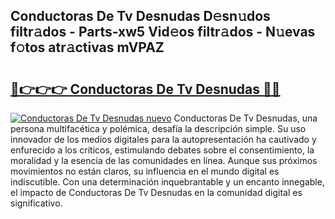 ## Conductoras De Tv Desnudas D𝚎sn𝚞dos filtr𝚊dos - Parts-xw5 Vid𝚎os filtr𝚊dos - N𝚞evas f𝚘tos atr𝚊ctivas mVPAZ

# <h2><a href="http://mb0082s.tromn.icu/?c=Conductoras+De+Tv+Desnudas">🔗👉👉👉 Conductoras De Tv Desnudas 🔗🔗</a></h2>

[![Conductoras De Tv Desnudas nuevo](https://i.imgur.com/pEAQMta.gif)](http://mb0082s.tromn.icu/?c=Conductoras+De+Tv+Desnudas)
Conductoras De Tv Desnudas, una persona multifacética y polémica, desafía la descripción simple. Su uso innovador de los medios digitales para la autopresentación ha cautivado y enfurecido a los críticos, estimulando debates sobre el consentimiento, la moralidad y la esencia de las comunidades en línea. Aunque sus próximos movimientos no están claros, su influencia en el mundo digital es indiscutible. Con una determinación inquebrantable y un encanto innegable, el impacto de Conductoras De Tv Desnudas en la comunidad digital es significativo.
